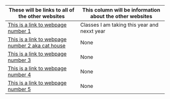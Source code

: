 <!DOCTYPE html>
<html>
    <head>
        <link rel="stylesheet" type="text/css" href="final project 2.css">
        <script src="final project 3.js" defer></script>
    </head>
    <body class="body">
        <table>
            <thead>
                <tr>
                    <th>These will be links to all of the other websites</th>
                    <th>This column will be information about the other websites</th>
                </tr>
            </thead>
            <tbody>
                <tr>
                    <td><a href="C:\Users\danie\OneDrive\Desktop\Web design\Final Project\finalproject part2.html">This is a link to webpage number 1</a></td>
                    <td> Classes I am taking this year and nexxt year</td>
                </tr>
                <tr>
                    <td><a href="finalproject part3.html">This is a link to webpage number 2 aka cat house</a></td>
                    <td>None</td>
                </tr>
                <tr>
                    <td><a href="C:\Users\danie\OneDrive\Desktop\Web design\Final Project\finalproject part4.html">This is a link to webpage number 3</a></td>
                    <td>None</td>
                </tr>
                <tr>
                    <td><a href="C:\Users\danie\OneDrive\Desktop\Web design\Final Project\finalproject part5.html">This is a link to webpage number 4</a></td>
                    <td>None</td>
                </tr>
                <tr>
                    <td><a href="C:\Users\danie\OneDrive\Desktop\Web design\Final Project\finalproject part6.html">This is a link to webpage number 5</a></td>
                    <td>None</td>
                </tr>
            </tbody>
        </table>
    </body>
</html>
